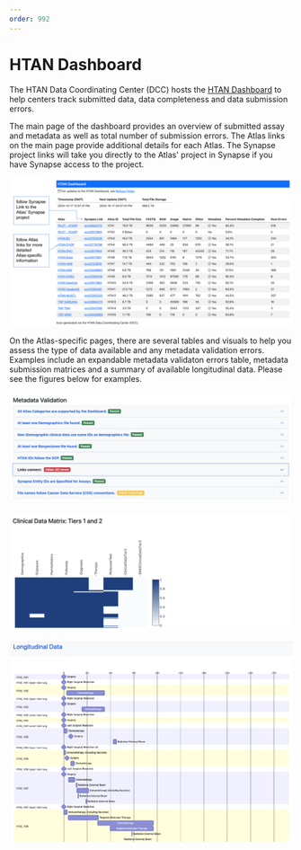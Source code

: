 ```yaml
---
order: 992
---
```


# HTAN Dashboard

The HTAN Data Coordinating Center (DCC) hosts the [HTAN Dashboard](http://htan-hdash.s3-website-us-east-1.amazonaws.com/) to help centers track submitted data, data completeness and data submission errors.

The main page of the dashboard provides an overview of submitted assay and metadata as well as total number of submission errors. The Atlas links on the main page provide additional details for each Atlas. The Synapse project links will take you directly to the Atlas' project in Synapse if you have Synapse access to the project.

![HTAN Dashboard Main Page](../img/hdash_main_page.svg)

On the Atlas-specific pages, there are several tables and visuals to help you assess the type of data available and any metadata validation errors. Examples include an expandable metadata validaton errors table, metadata submission matrices and a summary of available longitudinal data. Please see the figures below for examples.

![Metadata Validation Errors Table](../img/hdash_metadata_validation.png)

![Clinical Data Matrix, Tier 1 and 2 Clinical Data](../img/hdash_clindata_1_2_matrix.png)

![Longitudinal Data](../img/hdash_longitudinal_data.png)